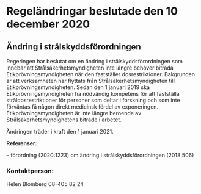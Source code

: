 # Regeländringar beslutade den 10 december 2020

## Ändring i strålskyddsförordningen

Regeringen har beslutat om en ändring i strålskyddsförordningen som innebär att Strålsäkerhetsmyndigheten inte längre behöver biträda Etikprövningsmyndigheten när den fastställer dosrestriktioner. Bakgrunden är att verksamheten har flyttats från Strålsäkerhetsmyndigheten till Etikprövningsmyndigheten. Sedan den 1 januari 2019 ska Etikprövningsmyndigheten ha nödvändig kompetens för att fastställa stråldosrestriktioner för personer som deltar i forskning och som inte förväntas få någon direkt medicinsk fördel av exponeringen. Etikprövningsmyndigheten är inte längre beroende av Strålsäkerhetsmyndighetens biträde i arbetet.

Ändringen träder i kraft den 1 januari 2021\.

**Referenser:**

– förordning (2020:1223\) om ändring i strålskyddsförordningen (2018:506\)

### Kontaktperson:

Helen Blomberg 08\-405 82 24
